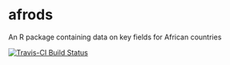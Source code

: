 # afrods
An R package containing data on key fields for African countries

[![Travis-CI Build Status](https://travis-ci.org/Ebedthan/afrods.svg?branch=master)](https://travis-ci.org/Ebedthan/afrods)
